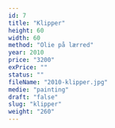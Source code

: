 ```yaml
---
id: 7
title: "Klipper"
height: 60
width: 60
method: "Olie på lærred"
year: 2010
price: "3200"
exPrice: ""
status: ""
fileName: "2010-klipper.jpg"
medie: "painting"
draft: "false"
slug: "klipper"
weight: "260"
---
```

